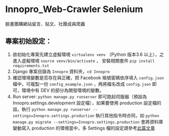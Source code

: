 
# Innopro_Web-Crawler Selenium 

臉書團購網站留言、貼文、社團成員爬蟲

## 專案初始設定：

1. 欲初始化專案先建立虛擬環境 `virtualenv venv` （Python 版本3.6 以上），之進入虛擬環境 `source venv/bin/activate` ， 安裝相關套件 `pip install requirements.txt`
2. Django 專案目錄為 `Innopro` 資料夾，`cd Innopro`
3. 確認環境變數是否存在與正確，把 Facebook 帳號密碼依序填入 `config.json` 檔中，可複製一份 `config_example.json` ，再將檔名改成 `config.json` 即可，環境中有 DEV 的部分為開發環境的變數。
4. Run server: `python manage.py runserver` 即可跑起伺服器（預設為 Innopro.settings.development 設定檔），如果要使用 production 設定檔的話，執行 `python manage.py runserver --settings=Innopro.settings.production` 執行其他指令時亦同，如 `python manage.py migrate --settings=Innopro.settings.production` 會將資料庫變動寫入 production 的環境當中，多 Settings 檔的設定請參考[此篇文章](https://simpleisbetterthancomplex.com/tips/2017/07/03/django-tip-20-working-with-multiple-settings-modules.html)



